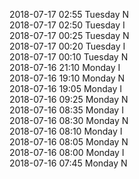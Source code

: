 2018-07-17 02:55 Tuesday  N  
2018-07-17 02:50 Tuesday  I  
2018-07-17 00:25 Tuesday  N  
2018-07-17 00:20 Tuesday  I  
2018-07-17 00:10 Tuesday  N  
2018-07-16 21:10 Monday  I  
2018-07-16 19:10 Monday  N  
2018-07-16 19:05 Monday  I  
2018-07-16 09:25 Monday  N  
2018-07-16 08:35 Monday  I  
2018-07-16 08:30 Monday  N  
2018-07-16 08:10 Monday  I  
2018-07-16 08:05 Monday  N  
2018-07-16 08:00 Monday  I  
2018-07-16 07:45 Monday  N  
